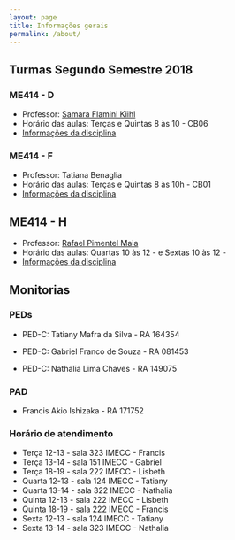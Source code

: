 ```yaml
---
layout: page
title: Informações gerais
permalink: /about/
---
```



## Turmas Segundo Semestre 2018




### ME414 - D

* Professor: [Samara Flamini Kiihl](http://www.ime.unicamp.br/~samara/)
* Horário das aulas: Terças e Quintas 8 às 10 - CB06
* [Informações da disciplina]()

### ME414 - F

* Professor: Tatiana Benaglia
* Horário das aulas: Terças e Quintas 8 às 10h - CB01
* [Informações da disciplina](http://www.ggte.unicamp.br/eam/course/view.php?id=8323)

## ME414 - H

* Professor: [Rafael Pimentel Maia](http://www.ime.unicamp.br/~rafaelmaia/)
* Horário das aulas: Quartas 10 às 12 -  e Sextas 10 às 12 - 
* [Informações da disciplina]()


## Monitorias

### PEDs
* PED-C: Tatiany Mafra da Silva - RA 164354

* PED-C: Gabriel Franco de Souza - RA 081453

* PED-C: Nathalia Lima Chaves - RA 149075

### PAD

* Francis Akio Ishizaka - RA 171752

### Horário de atendimento

* Terça 12-13 - sala 323 IMECC - Francis
* Terça 13-14 - sala 151 IMECC - Gabriel
* Terça 18-19 - sala 222 IMECC  - Lisbeth
* Quarta 12-13 - sala 124 IMECC - Tatiany
* Quarta 13-14 - sala 322 IMECC - Nathalia
* Quinta 12-13 - sala 222 IMECC  - Lisbeth
* Quinta 18-19 - sala 222 IMECC  - Francis
* Sexta 12-13 - sala 124 IMECC - Tatiany
* Sexta 13-14 - sala 323 IMECC - Nathalia

